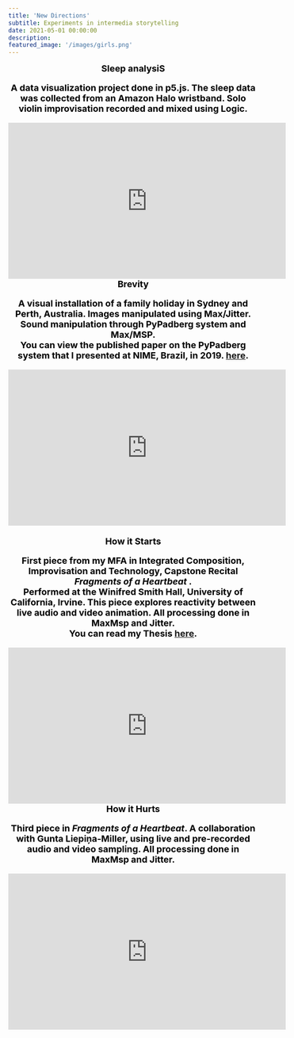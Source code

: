```yaml
---
title: 'New Directions'
subtitle: Experiments in intermedia storytelling
date: 2021-05-01 00:00:00
description:
featured_image: '/images/girls.png'
---
```


<!-- ![](/images/the_wedding.jpeg) -->

<center><b><font size="+1"><font style="color:black">
Sleep analysiS<br>
<p>A data visualization project done in p5.js. The sleep data was collected from an Amazon Halo wristband. Solo violin improvisation recorded and mixed using Logic.

<center>
<iframe width="560" height="315" src="https://www.youtube.com/embed/4VAVpagBzT0" title="YouTube video player" frameborder="0" allow="accelerometer; autoplay; clipboard-write; encrypted-media; gyroscope; picture-in-picture" allowfullscreen></iframe>
<br>

<center><b><font size="+1"><font style="color:black">
Brevity<br>
<p>A visual installation of a family holiday in Sydney and Perth, Australia. Images manipulated using Max/Jitter. Sound manipulation through PyPadberg system and Max/MSP. <br>You can view the published paper on the PyPadberg system that I presented at NIME, Brazil, in 2019. <a href="https://documentcloud.adobe.com/link/review?uri=urn:aaid:scds:US:ad2db826-e53f-4f90-a29d-14325acac337"> here</a>.

<center>
<iframe width="560" height="315" src="https://www.youtube.com/embed/7aAj2faVzg0" title="YouTube video player" frameborder="0" allow="accelerometer; autoplay; clipboard-write; encrypted-media; gyroscope; picture-in-picture" allowfullscreen></iframe>
</center>
<br>

<center><b><font size="+1"><font style="color:black">
How it Starts<br>
<p>First piece from my MFA in Integrated Composition, Improvisation and Technology, Capstone Recital <i> Fragments of a Heartbeat    </i>.<br>
Performed at the Winifred Smith Hall, University of California, Irvine. This piece explores reactivity between live audio and video animation. All processing done in MaxMsp and Jitter. <br>
You can read my Thesis <a href="https://escholarship.org/uc/item/92s9z4f2">here</a>.


<center>
<iframe width="560" height="315" src="https://www.youtube.com/embed/vFuVBH_VoIQ" title="YouTube video player" frameborder="0" allow="accelerometer; autoplay; clipboard-write; encrypted-media; gyroscope; picture-in-picture" allowfullscreen></iframe></center>

<center><b><font size="+1"><font style="color:black">
How it Hurts<br>
<p>Third piece in <i> Fragments of a Heartbeat</i>. A collaboration with Gunta Liepiņa-Miller, using live and pre-recorded audio and video sampling. All processing done in MaxMsp and Jitter.
<center>
<iframe width="560" height="315" src="https://www.youtube.com/embed/R-6xQ-9dmE0" title="YouTube video player" frameborder="0" allow="accelerometer; autoplay; clipboard-write; encrypted-media; gyroscope; picture-in-picture" allowfullscreen></iframe>
